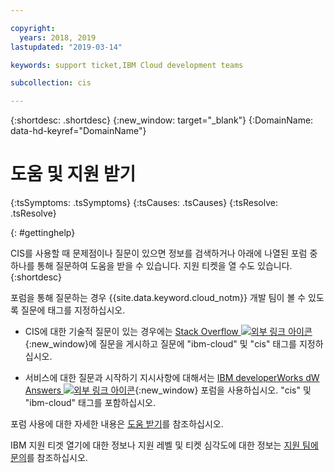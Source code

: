 ```yaml
---

copyright:
  years: 2018, 2019
lastupdated: "2019-03-14"

keywords: support ticket,IBM Cloud development teams

subcollection: cis

---
```


{:shortdesc: .shortdesc}
{:new_window: target="_blank"}
{:DomainName: data-hd-keyref="DomainName"}

# 도움 및 지원 받기

<!-- Common attributes used in the template are defined as follows: -->
{:tsSymptoms: .tsSymptoms}
{:tsCauses: .tsCauses}
{:tsResolve: .tsResolve}


<!-- # {{site.data.keyword.blockstorageshort}} troubleshooting
{: #ts} -->
<!-- Provide an appropriate ID above -->

<!-- IN PROGRESS - AUDIENCE BLUE, STAGING ONLY -->


<!-- This is the template for troubleshooting topics.  -->


{: #gettinghelp}

CIS를 사용할 때 문제점이나 질문이 있으면 정보를 검색하거나 아래에 나열된 포럼 중 하나를 통해 질문하여 도움을 받을 수 있습니다. 지원 티켓을 열 수도 있습니다.
{:shortdesc}

포럼을 통해 질문하는 경우 {{site.data.keyword.cloud_notm}} 개발 팀이 볼 수 있도록 질문에 태그를 지정하십시오.

* CIS에 대한 기술적 질문이 있는 경우에는 [Stack Overflow ![외부 링크 아이콘](../../icons/launch-glyph.svg "외부 링크 아이콘")](https://stackoverflow.com/search?q=cis+ibm-cloud){:new_window}에 질문을 게시하고 질문에 "ibm-cloud" 및 "cis" 태그를 지정하십시오.
<!--Insert the appropriate dW Answers tag for your service for <service_keyword> in URL below:  -->
* 서비스에 대한 질문과 시작하기 지시사항에 대해서는 [IBM developerWorks dW Answers ![외부 링크 아이콘](../../icons/launch-glyph.svg "외부 링크 아이콘")](https://developer.ibm.com/answers/topics/cis.html?smartspace=ibm-cloud){:new_window} 포럼을 사용하십시오. "cis" 및 "ibm-cloud" 태그를 포함하십시오.

포럼 사용에 대한 자세한 내용은 [도움 받기](/docs/get-support?topic=get-support-getting-customer-support)를 참조하십시오.

IBM 지원 티겟 열기에 대한 정보나 지원 레벨 및 티켓 심각도에 대한 정보는 [지원 팀에 문의](/docs/get-support?topic=get-support-getting-customer-support)를 참조하십시오.
